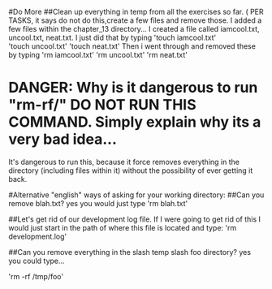 #Do More
##Clean up everything in temp from all the exercises so far. ( PER TASKS, it says do not do this,create a few files and remove those.
I added a few files within the chapter_13 directory...
I created a file called iamcool.txt, uncool.txt, neat.txt.  I just did that by typing
'touch iamcool.txt'  
'touch uncool.txt'
'touch neat.txt'
Then i went through and removed these by typing 
'rm iamcool.txt'
'rm uncool.txt'
'rm neat.txt'

# DANGER: Why is it dangerous to run "rm-rf/" DO NOT RUN THIS COMMAND. Simply explain why its a very bad idea...
It's dangerous to run this, because it force removes everything in the
directory (including files within it) without the possibility of ever getting it back.

#Alternative "english" ways of asking for your working directory:
##Can you remove blah.txt?
yes you would just type
'rm blah.txt'

##Let's get rid of our development log file.
If I were going to get rid of this I would just start in the path of where this file is located and type:
'rm development.log'

##Can you remove everything in the slash temp slash foo directory?
yes you could type...
 
 'rm -rf /tmp/foo'
